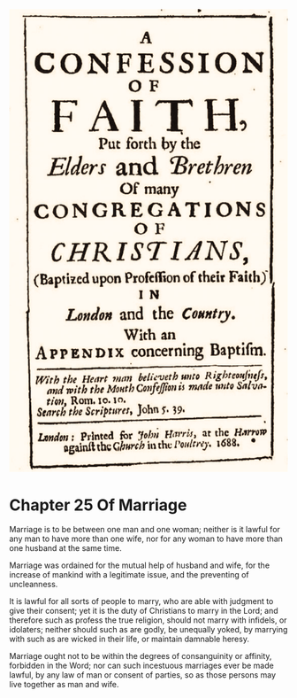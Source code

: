 <img class="intro-right" src="art-1689.png">

# Chapter 25 Of Marriage

Marriage is to be between one man and one woman; neither is it lawful for any man to have more than one wife, nor for any woman to have more than one husband at the same time.

Marriage was ordained for the mutual help of husband and wife, for the increase of mankind with a legitimate issue, and the preventing of uncleanness.

It is lawful for all sorts of people to marry, who are able with judgment to give their consent; yet it is the duty of Christians to marry in the Lord; and therefore such as profess the true religion, should not marry with infidels, or idolaters; neither should such as are godly, be unequally yoked, by marrying with such as are wicked in their life, or maintain damnable heresy.

Marriage ought not to be within the degrees of consanguinity or affinity, forbidden in the Word; nor can such incestuous marriages ever be made lawful, by any law of man or consent of parties, so as those persons may live together as man and wife.

